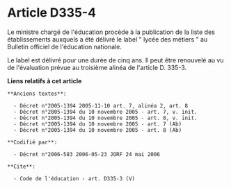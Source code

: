 # Article D335-4

Le ministre chargé de l'éducation procède à la publication de la liste des établissements auxquels a été délivré le label "
lycée des métiers " au Bulletin officiel de l'éducation nationale. 

Le label est délivré pour une durée de cinq ans. Il peut être renouvelé au vu de l'évaluation prévue au troisième alinéa de
l'article D. 335-3.

**Liens relatifs à cet article**

	**Anciens textes**:

	  - Décret n°2005-1394 2005-11-10 art. 7, alinéa 2, art. 8
	  - Décret n°2005-1394 du 10 novembre 2005 - art. 7, v. init.
	  - Décret n°2005-1394 du 10 novembre 2005 - art. 8, v. init.
	  - Décret n°2005-1394 du 10 novembre 2005 - art. 7 (Ab)
	  - Décret n°2005-1394 du 10 novembre 2005 - art. 8 (Ab)

	**Codifié par**:

	  - Décret n°2006-583 2006-05-23 JORF 24 mai 2006

	**Cite**:

	  - Code de l'éducation - art. D335-3 (V)
